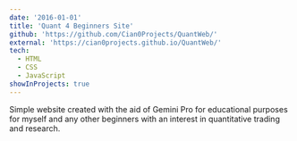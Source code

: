 ```yaml
---
date: '2016-01-01'
title: 'Quant 4 Beginners Site'
github: 'https://github.com/Cian0Projects/QuantWeb/'
external: 'https://cian0projects.github.io/QuantWeb/'
tech:
  - HTML
  - CSS
  - JavaScript
showInProjects: true
---
```


Simple website created with the aid of Gemini Pro for educational purposes for myself and any other beginners with an interest in quantitative trading and research.
